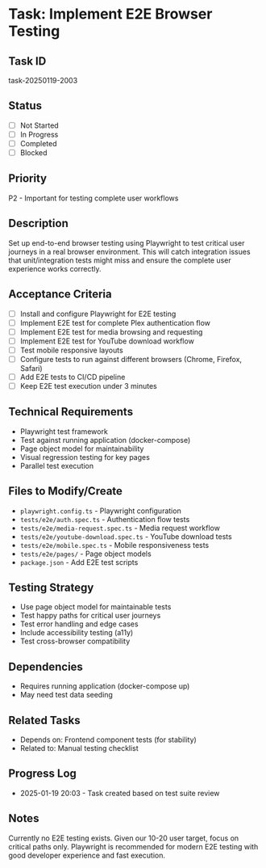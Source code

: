 # Task: Implement E2E Browser Testing

## Task ID

task-20250119-2003

## Status

- [ ] Not Started
- [ ] In Progress
- [ ] Completed
- [ ] Blocked

## Priority

P2 - Important for testing complete user workflows

## Description

Set up end-to-end browser testing using Playwright to test critical user journeys in a real browser environment. This will catch integration issues that unit/integration tests might miss and ensure the complete user experience works correctly.

## Acceptance Criteria

- [ ] Install and configure Playwright for E2E testing
- [ ] Implement E2E test for complete Plex authentication flow
- [ ] Implement E2E test for media browsing and requesting
- [ ] Implement E2E test for YouTube download workflow
- [ ] Test mobile responsive layouts
- [ ] Configure tests to run against different browsers (Chrome, Firefox, Safari)
- [ ] Add E2E tests to CI/CD pipeline
- [ ] Keep E2E test execution under 3 minutes

## Technical Requirements

- Playwright test framework
- Test against running application (docker-compose)
- Page object model for maintainability
- Visual regression testing for key pages
- Parallel test execution

## Files to Modify/Create

- `playwright.config.ts` - Playwright configuration
- `tests/e2e/auth.spec.ts` - Authentication flow tests
- `tests/e2e/media-request.spec.ts` - Media request workflow
- `tests/e2e/youtube-download.spec.ts` - YouTube download tests
- `tests/e2e/mobile.spec.ts` - Mobile responsiveness tests
- `tests/e2e/pages/` - Page object models
- `package.json` - Add E2E test scripts

## Testing Strategy

- Use page object model for maintainable tests
- Test happy paths for critical user journeys
- Test error handling and edge cases
- Include accessibility testing (a11y)
- Test cross-browser compatibility

## Dependencies

- Requires running application (docker-compose up)
- May need test data seeding

## Related Tasks

- Depends on: Frontend component tests (for stability)
- Related to: Manual testing checklist

## Progress Log

- 2025-01-19 20:03 - Task created based on test suite review

## Notes

Currently no E2E testing exists. Given our 10-20 user target, focus on critical paths only. Playwright is recommended for modern E2E testing with good developer experience and fast execution.
